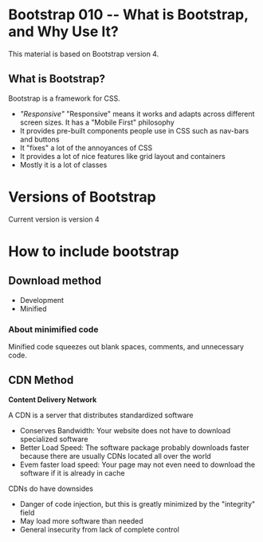 # Bootstrap 010 -- What is Bootstrap, and Why Use It?

This material is based on Bootstrap version 4.

## What is Bootstrap?

Bootstrap is a framework for CSS.

* *"Responsive"* "Responsive" means it works and adapts across different screen sizes.  It has a "Mobile First" philosophy
* It provides pre-built components people use in CSS such as nav-bars and buttons
* It "fixes" a lot of the annoyances of CSS
* It provides a lot of nice features like grid layout and containers
* Mostly it is a lot of classes

# Versions of Bootstrap

Current version is version 4

# How to include bootstrap

## Download method

* Development
* Minified

### About minimified code

Minified code squeezes out blank spaces, comments, and unnecessary code.  

## CDN Method

**Content Delivery Network**

A CDN is a server that distributes standardized software

* Conserves Bandwidth: Your website does not have to download specialized software
* Better Load Speed: The software package probably downloads faster because there are usually CDNs located all over the world
* Evem faster load speed:  Your page may not even need to download the software if it is already in cache

CDNs do have downsides

* Danger of code injection, but this is greatly minimized by the "integrity" field
* May load more software than needed
* General insecurity from lack of complete control

